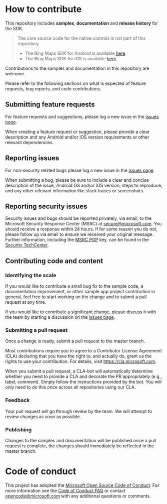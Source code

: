 # How to contribute

This repository includes **samples**, **documentation** and **release history** for the SDK.

> The core source code for the native controls is not part of this repository.
> * The Bing Maps SDK for Android is available [here](https://docs.microsoft.com/bingmaps/sdk-native).
> * The Bing Maps SDK for iOS is available [here](https://docs.microsoft.com/bingmaps/sdk-native).


Contributions to the samples and documentation in this repository are welcome.

Please refer to the following sections on what is expected of feature requests, bug reports, and code contributions.

## Submitting feature requests
For feature requests and suggestions, please log a new issue in the [issues page](https://github.com/Microsoft/MapsSDK-Native/issues).

When creating a feature request or suggestion, please provide a clear description and any Android and/or iOS version requirements
or other relevant dependencies.

## Reporting issues
For non-security related bugs please log a new issue in the [issues page](https://github.com/Microsoft/MapsSDK-Native/issues).

When submitting a bug, please be sure to include a clear and concise description of the issue, Android OS and/or iOS version,
steps to reproduce, and any other relevant information like stack traces or screenshots.

## Reporting security issues
Security issues and bugs should be reported privately, via email, to the Microsoft Security
Response Center (MSRC) at [secure@microsoft.com](mailto:secure@microsoft.com). You should
receive a response within 24 hours. If for some reason you do not, please follow up via
email to ensure we received your original message. Further information, including the
[MSRC PGP](https://technet.microsoft.com/en-us/security/dn606155) key, can be found in
the [Security TechCenter](https://technet.microsoft.com/en-us/security/default).

## Contributing code and content

### Identifying the scale

If you would like to contribute a small bug fix to the sample code, a documentation improvement, or other sample app project
contribution in general, feel free to start working on the change and to submit a pull request at any time.

If you would like to contribute a significant change, please discuss it with the team by starting a discussion on the
[issues page](https://github.com/Microsoft/MapsSDK-Native/issues).

### Submitting a pull request

Once a change is ready, submit a pull request to the master branch.

Most contributions require you to agree to a Contributor License Agreement (CLA) declaring that you have the right to,
and actually do, grant us the rights to use your contribution. For details, visit https://cla.microsoft.com.

When you submit a pull request, a CLA-bot will automatically determine whether you need
to provide a CLA and decorate the PR appropriately (e.g., label, comment). Simply follow the
instructions provided by the bot. You will only need to do this once across all repositories using our CLA.

### Feedback

Your pull request will go through review by the team. We will attempt to review changes as soon as possible.

### Publishing

Changes to the samples and documentation will be published once a pull request is complete, the changes should immediately be
reflected in the master branch.

# Code of conduct

This project has adopted the [Microsoft Open Source Code of Conduct](https://opensource.microsoft.com/codeofconduct/).
For more information see the [Code of Conduct FAQ](https://opensource.microsoft.com/codeofconduct/faq/) or
contact [opencode@microsoft.com](mailto:opencode@microsoft.com) with any additional questions or comments.
